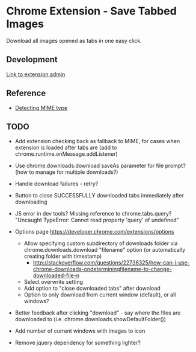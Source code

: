 # Chrome Extension - Save Tabbed Images

Download all images opened as tabs in one easy click.



## Development

[Link to extension admin](https://chrome.google.com/webstore/developer/edit/hhcoikfhkkadkgklepjkfgafmjoggefh)



## Reference

* [Detecting MIME type](http://stackoverflow.com/a/21042958/341512)



## TODO

* Add extension checking back as fallback to MIME, for cases when extension is loaded after tabs are (add to chrome.runtime.onMessage.addListener)

* Use chrome.downloads.download saveAs parameter for file prompt? (how to manage for multiple downloads?)

* Handle download failures - retry?

* Button to close SUCCESSFULLY downloaded tabs immediately after downloading

* JS error in dev tools?
	Missing reference to chrome.tabs.query?
	"Uncaught TypeError: Cannot read property 'query' of undefined"

* Options page https://developer.chrome.com/extensions/options
	* Allow specifying custom subdirectory of downloads folder via chrome.downloads.download "filename" option (or automatically creating folder with timestamp)
		* http://stackoverflow.com/questions/22736325/how-can-i-use-chrome-downloads-ondeterminingfilename-to-change-downloaded-file-n
	* Select overwrite setting
	* Add option to "close downloaded tabs" after download
	* Option to only download from current window (default), or all windows?

* Better feedback after clicking "download" - say where the files are downloaded to (i.e. chrome.downloads.showDefaultFolder())

* Add number of current windows with images to icon

* Remove jquery dependency for something lighter?
